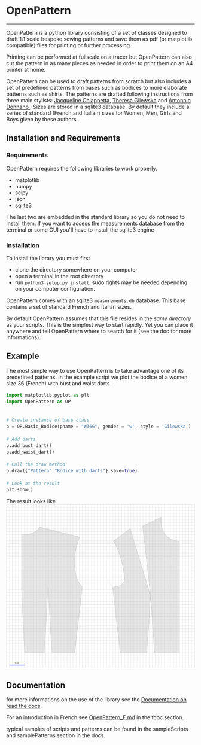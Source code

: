 # OpenPattern

-----------

OpenPattern is a python library consisting of a set of classes designed to draft 1:1 scale bespoke sewing patterns and save them as pdf (or matplotlib compatible) files for printing or further processing.

Printing can be performed at fullscale on a tracer but OpenPattern can also cut the pattern in as many pieces as needed in order to print them on an A4 printer at home.

OpenPattern can be used to draft patterns from scratch but also includes a set of predefined patterns from bases such as bodices to more elaborate patterns such as shirts.
The patterns are drafted following instructions from three main stylists: <a href="https://lespressesdumidi.com/content/18-jacqueline-chiappetta">Jacqueline Chiappetta</a>, <a href="https://www.editions-eyrolles.com/Auteur/86662/teresa-gilewska">Theresa Gilewska</a> and <a href="https://www.euromodeschool.it/index.html">Antonnio Donnano </a>.  Sizes are stored in a sqlite3 database. By default they include a series of standard (French and Italian) sizes for Women, Men, Girls and Boys given by these authors.

## Installation and Requirements <a class="anchor" id="installation-and-requirements"></a>

### Requirements
OpenPattern requires the following libraries to work properly.
* matplotlib
* numpy
* scipy
* json
* sqlite3

The last two are embedded in the standard library so you do not need to install them.
If you want to access the measurements database from the terminal or some GUI you'll have to install the sqlite3 engine

### Installation

To install the library you must first
* clone the directory somewhere on your computer
* open a terminal in the root directory
* run ```python3 setup.py install```.
sudo rights may be needed depending on your computer configuration.

OpenPattern comes with an sqlite3 ```measurements.db``` database. This base contains a set of standard French and Italian sizes.

By default OpenPattern assumes that this file resides in the *same directory* as your scripts. This is the simplest way to start rapidly. Yet you can place it anywhere and tell OpenPattern where to search for it (see the doc for more informations).


## Example <a class="anchor" id="example"></a>

The most simple way to use OpenPattern is to take advantage one of its predefined patterns. In the example script we plot the bodice  of a women size 36 (French) with bust and waist darts.

```python
import matplotlib.pyplot as plt
import OpenPattern as OP


# Create instance of base class
p = OP.Basic_Bodice(pname = "W36G", gender = 'w', style = 'Gilewska')

# Add darts
p.add_bust_dart()
p.add_waist_dart()

# Call the draw method
p.draw({"Pattern":"Bodice with darts"},save=True)

# Look at the result
plt.show()
```
The result looks like
![Result](./samplePatterns/Gilewska_Basic_Bodice_W36G_FullSize.svg)

## Documentation <a class="anchor" id="documentation"></a>
for more informations on the use of the library see the <a target="_blank" href="https://openpattern.readthedocs.io/en/latest/index.html">Documentation on read the docs</a>.

For an introduction in French see [OpenPattern_F.md](./fdocs/OpenPattern_F.md) in the fdoc section.

typical samples of scripts and patterns can be found in the sampleScripts and samplePatterns section in the docs.
